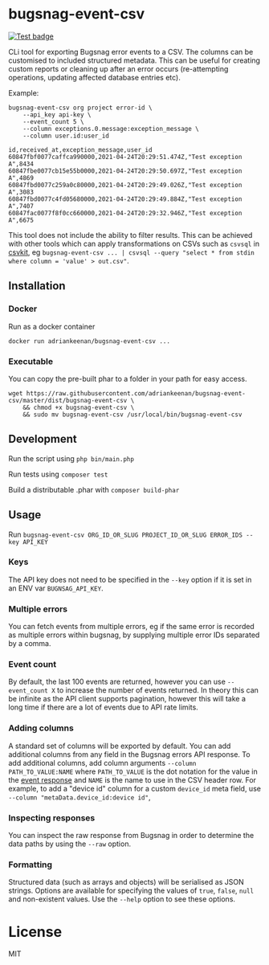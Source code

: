 # bugsnag-event-csv

[![Test badge](https://github.com/adriankeenan/bugsnag-event-csv/actions/workflows/test.yaml/badge.svg)](https://github.com/adriankeenan/bugsnag-event-csv/actions/workflows/test.yaml)

CLi tool for exporting Bugsnag error events to a CSV. The columns can be customised to included structured metadata.
This can be useful for creating custom reports or cleaning up after an error occurs (re-attempting operations, updating
affected database entries etc).

Example:
```
bugsnag-event-csv org project error-id \
    --api_key api-key \
    --event_count 5 \
    --column exceptions.0.message:exception_message \
    --column user.id:user_id
```

```csv
id,received_at,exception_message,user_id
60847fbf0077caffca990000,2021-04-24T20:29:51.474Z,"Test exception A",8434
60847fbe0077cb15e55b0000,2021-04-24T20:29:50.697Z,"Test exception A",4869
60847fbd0077c259a0c80000,2021-04-24T20:29:49.026Z,"Test exception A",3083
60847fbd0077c4fd05680000,2021-04-24T20:29:49.884Z,"Test exception A",7407
60847fac0077f8f0cc660000,2021-04-24T20:29:32.946Z,"Test exception A",6675
```

This tool does not include the ability to filter results. This can be achieved with other tools which can apply
transformations on CSVs such as `csvsql` in [csvkit](https://csvkit.readthedocs.io/en/latest/),
eg `bugsnag-event-csv ... | csvsql --query "select * from stdin where column = 'value' > out.csv"`.


## Installation

### Docker

Run as a docker container

`docker run adriankeenan/bugsnag-event-csv ...`


### Executable

You can copy the pre-built phar to a folder in your path for easy access.

```
wget https://raw.githubusercontent.com/adriankeenan/bugsnag-event-csv/master/dist/bugsnag-event-csv \
    && chmod +x bugsnag-event-csv \
    && sudo mv bugsnag-event-csv /usr/local/bin/bugsnag-event-csv
```

## Development

Run the script using `php bin/main.php`

Run tests using `composer test`

Build a distributable .phar with `composer build-phar`

## Usage

Run `bugsnag-event-csv ORG_ID_OR_SLUG PROJECT_ID_OR_SLUG ERROR_IDS --key API_KEY`

### Keys

The API key does not need to be specified in the `--key` option if it is set in an ENV var `BUGNSAG_API_KEY`.

### Multiple errors

You can fetch events from multiple errors, eg if the same error is recorded as multiple errors within bugsnag, by
supplying multiple error IDs separated by a comma.

### Event count

By default, the last 100 events are returned, however you can use `--event_count X` to increase the number of events
returned. In theory this can be infinite as the API client supports pagination, however this will take a long time if
there are a lot of events due to API rate limits.

### Adding columns

A standard set of columns will be exported by default. You can add additional columns from any field in the Bugsnag 
errors API response. To add additional columns, add column arguments `--column PATH_TO_VALUE:NAME` 
where `PATH_TO_VALUE` is the dot notation for the value in the
[event response](https://bugsnagapiv2.docs.apiary.io/#reference/errors/errors/list-the-errors-on-a-project) and `NAME`
is the name to use in the CSV header row. For example, to add a "device id" column for a custom `device_id` meta field,
use `--column "metaData.device_id:device id"`,

### Inspecting responses

You can inspect the raw response from Bugsnag in order to determine the data paths by using the `--raw`
option.

### Formatting

Structured data (such as arrays and objects) will be serialised as JSON strings. Options are available for specifying
the values of `true`, `false`, `null` and non-existent values. Use the `--help` option to see these options.

# License

MIT